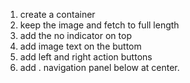 1) create a container
2) keep the image and fetch to full length
3) add the no indicator on top
4) add image text on the buttom
5) add left and right action buttons
6) add . navigation panel below at center.
